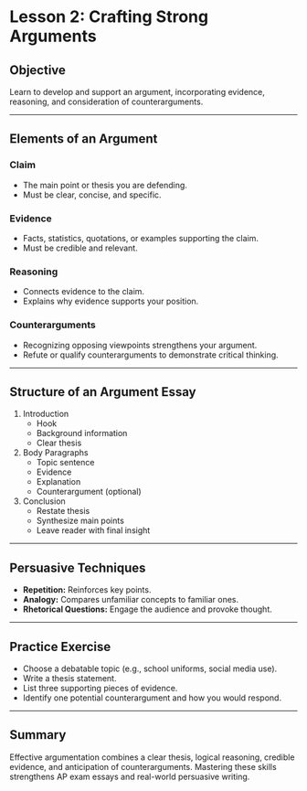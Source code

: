 # Lesson 2: Crafting Strong Arguments

## Objective
Learn to develop and support an argument, incorporating evidence, reasoning, and consideration of counterarguments.

---

## Elements of an Argument

### Claim
- The main point or thesis you are defending.
- Must be clear, concise, and specific.

### Evidence
- Facts, statistics, quotations, or examples supporting the claim.
- Must be credible and relevant.

### Reasoning
- Connects evidence to the claim.
- Explains why evidence supports your position.

### Counterarguments
- Recognizing opposing viewpoints strengthens your argument.
- Refute or qualify counterarguments to demonstrate critical thinking.

---

## Structure of an Argument Essay

1. Introduction
   - Hook
   - Background information
   - Clear thesis
2. Body Paragraphs
   - Topic sentence
   - Evidence
   - Explanation
   - Counterargument (optional)
3. Conclusion
   - Restate thesis
   - Synthesize main points
   - Leave reader with final insight

---

## Persuasive Techniques
- **Repetition:** Reinforces key points.
- **Analogy:** Compares unfamiliar concepts to familiar ones.
- **Rhetorical Questions:** Engage the audience and provoke thought.

---

## Practice Exercise
- Choose a debatable topic (e.g., school uniforms, social media use).  
- Write a thesis statement.  
- List three supporting pieces of evidence.  
- Identify one potential counterargument and how you would respond.

---

## Summary
Effective argumentation combines a clear thesis, logical reasoning, credible evidence, and anticipation of counterarguments. Mastering these skills strengthens AP exam essays and real-world persuasive writing.